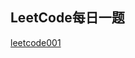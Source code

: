 ## LeetCode每日一题
[leetcode001](https://github.com/Gaoshiguo/python-base-knowledge-exercise/blob/master/LeetCode/leetcode001.py)
